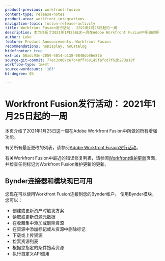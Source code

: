 ```yaml
---
product-previous: workfront-fusion
content-type: release-notes
product-area: workfront-integrations
navigation-topic: fusion-release-activity
title: Workfront Fusion发行活动： 2021年1月25日起的一周
description: 本页介绍了2021年1月25日这一周在Adobe Workfront Fusion中所做的所有增强功能。
author: Luke
feature: Product Announcements, Workfront Fusion
recommendations: noDisplay, noCatalog
hidefromtoc: true
exl-id: 50adc93e-2059-4014-b138-6840db06e87b
source-git-commit: 77ec3c007ce7c49ff760145fafcd7f62b273a18f
workflow-type: tm+mt
source-wordcount: '163'
ht-degree: 0%

---
```


# Workfront Fusion发行活动： 2021年1月25日起的一周

本页介绍了2021年1月25日这一周在Adobe Workfront Fusion中所做的所有增强功能。

有关所有最近更改的列表，请参阅[Adobe Workfront Fusion发行活动](/help/workfront-fusion/fusion-product-releases/fusion-release-activity.md)。

有关Workfront Fusion中最近的错误修复列表，请参阅[Workfront维护更新](https://experienceleague.adobe.com/docs/workfront-known-issues/releases/current-updates.html?lang=zh-Hans)页面，并检查任何标记为Workfront Fusion维护更新的更新。

## Bynder连接器和模块现已可用

您现在可以使用Workfront Fusion连接到您的Bynder帐户。 使用Bynder模块，您可以：

* 创建或更新资产时触发方案
* 读取或更新资源元数据
* 在收藏集中添加或删除资源
* 在资源中添加标记或从资源中删除标记
* 下载或上传资源
* 检索资源列表
* 根据您指定的条件搜索资源
* 执行自定义API调用
